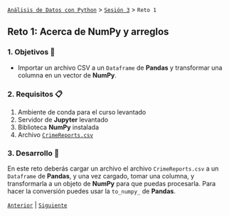[`Análisis de Datos con Python`](../../README.md) > [`Sesión 3`](../README.md) > `Reto 1`

## Reto 1: Acerca de __NumPy__ y arreglos

### 1. Objetivos :dart:

- Importar un archivo CSV a un `Dataframe` de __Pandas__ y transformar una columna en un vector de __NumPy__.

### 2. Requisitos :clipboard:

1. Ambiente de conda para el curso levantado
1. Servidor de __Jupyter__ levantado
1. Biblioteca __NumPy__ instalada
1. Archivo [`CrimeReports.csv`](codigos/CrimeReports.csv)

### 3. Desarrollo :rocket:

En este reto deberás cargar un archivo el archivo `CrimeReports.csv` a un `Dataframe` de __Pandas__, y una vez cargado, tomar una columna, y transformarla a un objeto de __NumPy__ para que puedas procesarla. Para hacer la conversión puedes usar la `to_numpy_` de __Pandas__.

[`Anterior`](../ejemplo01/README.md) | [`Siguiente`](../README.md#pandas-dataframes)
